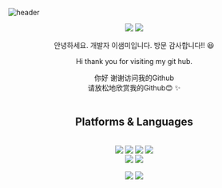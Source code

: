 
![header](https://capsule-render.vercel.app/api?type=transparent&text=Hello%20Guys!&fontAlign=60&desc=认识你很高兴&descAlignY=90&descAlign=60)


<div align=center> 
  <p>
  <a href="https://keep-trying-until-the-end.tistory.com/" target="_blank"><img src="https://img.shields.io/badge/Blog-DD0B78?style=flat-square&logo=GitHub%20Sponsors&logoColor=white"/></a>
  <a href="mailto:saemmilee1231@gmail.com" target="_blank"><img src="https://img.shields.io/badge/saemmilee1231@gmail.com-EA4335?style=flat-square&logo=Gmail&logoColor=white"/></a>
  
</p>
<p>
  안녕하세요. 개발자 이샘미입니다.
  방문 감사합니다!! 😆
  
  Hi thank you for visiting my git hub. <br/>

  
  你好 谢谢访问我的Github <br/>
  请放松地欣赏我的Github😊
  ✨ <br/><br/>
</p>
 
  
  

## Platforms & Languages
<p>
  
  <br>  
      <img src="https://img.shields.io/badge/java-007396?style=for-the-badge&logo=java&logoColor=white"> 
   <img src="https://img.shields.io/badge/python-3776AB?style=for-the-badge&logo=python&logoColor=white"> 
  <img src="https://img.shields.io/badge/javascript-F7DF1E?style=for-the-badge&logo=javascript&logoColor=black"> 
      <img src="https://img.shields.io/badge/MySql-4479A1?style=for-the-badge&logo=MySql&logoColor=white">
  <br>
      <img src="https://img.shields.io/badge/Docker-2496ED?style=for-the-badge&logo=Docker&logoColor=white"> 
      <img src="https://img.shields.io/badge/Node.js-339933?style=for-the-badge&logo=Node.js&logoColor=white">
  <br>
</p>

<p>
  <img src="https://img.shields.io/badge/github-181717?style=for-the-badge&logo=github&logoColor=white">
  <img src="https://img.shields.io/badge/git-F05032?style=for-the-badge&logo=git&logoColor=white">
</p>
</div>
</div>




